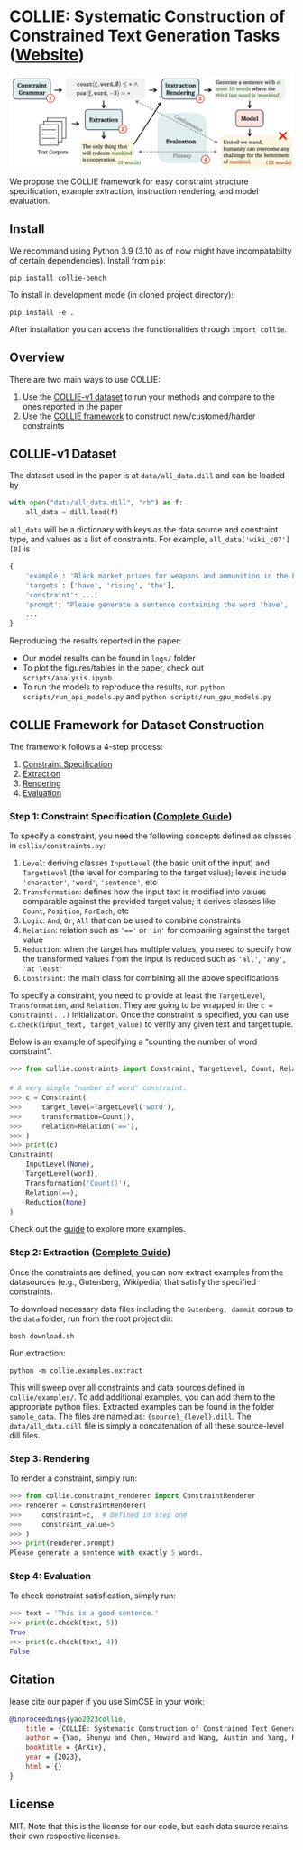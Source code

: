 # COLLIE: Systematic Construction of Constrained Text Generation Tasks ([Website](https://collie-benchmark.github.io/))

![teaser](./teaser.png)

We propose the COLLIE framework for easy constraint structure specification, example extraction, instruction rendering, and model evaluation.

## Install
We recommand using Python 3.9 (3.10 as of now might have incompatabilty of certain dependencies). 
Install from `pip`:
```
pip install collie-bench
```

To install in development mode (in cloned project directory):
```
pip install -e .
```
After installation you can access the functionalities through `import collie`.

## Overview

There are two main ways to use COLLIE:
1. Use the [COLLIE-v1 dataset](#collie-v1-dataset) to run your methods and compare to the ones reported in the paper
2. Use the [COLLIE framework](#collie-framework-for-dataset-construction) to construct new/customed/harder constraints


## COLLIE-v1 Dataset

The dataset used in the paper is at `data/all_data.dill` and can be loaded by 
```python
with open("data/all_data.dill", "rb") as f:
    all_data = dill.load(f)
```

`all_data` will be a dictionary with keys as the data source and constraint type, and values as a list of constraints. For example, `all_data['wiki_c07'][0]` is

```python
{
    'example': 'Black market prices for weapons and ammunition in the Palestinian Authority-controlled areas have been rising, necessitating outside funding for the operation.', 
    'targets': ['have', 'rising', 'the'], 
    'constraint': ..., 
    'prompt': "Please generate a sentence containing the word 'have', 'rising', 'the'.", 
    ...
}
```

Reproducing the results reported in the paper:
- Our model results can be found in `logs/` folder
- To plot the figures/tables in the paper, check out `scripts/analysis.ipynb`
- To run the models to reproduce the results, run `python scripts/run_api_models.py` and `python scripts/run_gpu_models.py`


## COLLIE Framework for Dataset Construction

The framework follows a 4-step process:
1. [Constraint Specification](#step-1-constraint-specification-complete-guide)
2. [Extraction](#step-2-extraction-complete-guide)
3. [Rendering](#step-3-rendering)
4. [Evaluation](#step-4-evaluation)


### Step 1: Constraint Specification ([Complete Guide](docs/constraint_spec.md))

To specify a constraint, you need the following concepts defined as classes in `collie/constraints.py`:
1. `Level`: deriving classes `InputLevel` (the basic unit of the input) and `TargetLevel` (the level for comparing to the target value); levels include `'character'`, `'word'`, `'sentence'`, etc
2. `Transformation`: defines how the input text is modified into values comparable against the provided target value; it derives classes like `Count`, `Position`, `ForEach`, etc
3. `Logic`: `And`, `Or`, `All` that can be used to combine constraints
4. `Relation`: relation such as `'=='` or `'in'` for compariing against the target value
5. `Reduction`: when the target has multiple values, you need to specify how the transformed values from the input is reduced such as `'all'`, `'any'`, `'at least'`
6. `Constraint`: the main class for combining all the above specifications

To specify a constraint, you need to provide at least the `TargetLevel`, `Transformation`, and `Relation`.
They are going to be wrapped in the `c = Constraint(...)` initialization. Once the constraint is specified, you can use `c.check(input_text, target_value)` to verify any given text and target tuple.

Below is an example of specifying a "counting the number of word constraint".
```python
>>> from collie.constraints import Constraint, TargetLevel, Count, Relation

# A very simple "number of word" constraint.
>>> c = Constraint(
>>>     target_level=TargetLevel('word'),
>>>     transformation=Count(), 
>>>     relation=Relation('=='),
>>> )
>>> print(c)
Constraint(
    InputLevel(None),
    TargetLevel(word),
    Transformation('Count()'),
    Relation(==),
    Reduction(None)
)
```
Check out the [guide](docs/constraint_spec.md) to explore more examples.


### Step 2: Extraction ([Complete Guide](./docs/extraction.md))
Once the constraints are defined, you can now extract examples from the datasources (e.g., Gutenberg, Wikipedia) that satisfy the specified constraints.

To download necessary data files including the `Gutenberg, dammit` corpus to the `data` folder, run from the root project dir:
```
bash download.sh
```

Run extraction:
```
python -m collie.examples.extract
```
This will sweep over all constraints and data sources defined in `collie/examples/`. To add additional examples, you can add them to the appropriate python files.
Extracted examples can be found in the folder `sample_data`. The files are named as: `{source}_{level}.dill`. The `data/all_data.dill` file is simply a concatenation of all these source-level dill files.

### Step 3: Rendering

To render a constraint, simply run: 
```python
>>> from collie.constraint_renderer import ConstraintRenderer
>>> renderer = ConstraintRenderer(
>>>     constraint=c,  # Defined in step one
>>>     constraint_value=5
>>> )
>>> print(renderer.prompt)
Please generate a sentence with exactly 5 words.
```

### Step 4: Evaluation

To check constraint satisfication, simply run:
```python
>>> text = 'This is a good sentence.'
>>> print(c.check(text, 5))
True
>>> print(c.check(text, 4))
False
```
## Citation
lease cite our paper if you use SimCSE in your work:

```bibtex
@inproceedings{yao2023collie,
    title = {COLLIE: Systematic Construction of Constrained Text Generation Tasks},
    author = {Yao, Shunyu and Chen, Howard and Wang, Austin and Yang, Runzhe and Narasimhan, Karthik},
    booktitle = {ArXiv},
    year = {2023},
    html = {}
}
```

## License
MIT. Note that this is the license for our code, but each data source retains their own respective licenses. 
